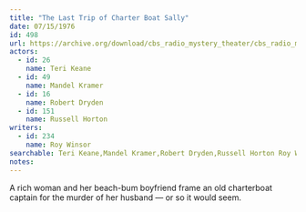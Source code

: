 ```yaml
---
title: "The Last Trip of Charter Boat Sally"
date: 07/15/1976
id: 498
url: https://archive.org/download/cbs_radio_mystery_theater/cbs_radio_mystery_theater-0451-0500.zip/cbs_radio_mystery_theater-0451-0500%2Fcbsrmt_0498_the_last_trip_of_charter_boat_sally.mp3
actors:  
  - id: 26
    name: Teri Keane  
  - id: 49
    name: Mandel Kramer  
  - id: 16
    name: Robert Dryden  
  - id: 151
    name: Russell Horton
writers:  
  - id: 234
    name: Roy Winsor
searchable: Teri Keane,Mandel Kramer,Robert Dryden,Russell Horton Roy Winsor
notes:  
---
```

A rich woman and her beach-bum boyfriend frame an old charterboat captain for the murder of her husband — or so it would seem.